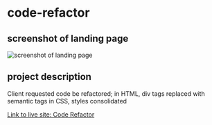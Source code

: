 # code-refactor

## screenshot of landing page

![screenshot of landing page](./assets/images/landing-page.png)

## project description

Client requested code be refactored;
in HTML, div tags replaced with semantic tags
in CSS, styles consolidated

[Link to live site: Code Refactor](https://theykay.github.io/code-refactor/)